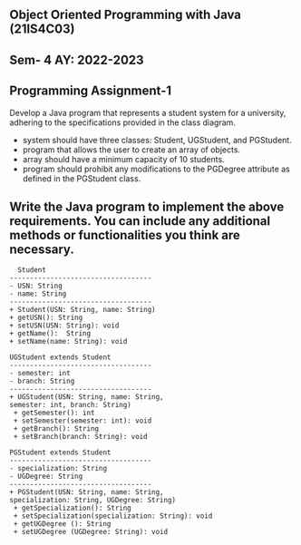 ## Object Oriented Programming with Java (21IS4C03) 
## Sem- 4 AY: 2022-2023 
## Programming Assignment-1 
Develop a Java program that represents a student system for a university, adhering to the 
specifications provided in the class diagram. 
- system should have three classes: Student, UGStudent, and PGStudent. 
- program that allows the user to create an array of objects. 
- array should have a minimum capacity of 10 students. 
- program should prohibit any modifications to the PGDegree attribute as defined in the PGStudent class. 
## Write the Java program to implement the above requirements. You can include any additional methods or functionalities you think are necessary. 

```
  Student
-----------------------------------
- USN: String 
- name: String 
-----------------------------------
+ Student(USN: String, name: String) 
+ getUSN(): String 
+ setUSN(USN: String): void 
+ getName():  String 
+ setName(name: String): void 
```

```
UGStudent extends Student
-----------------------------------
- semester: int 
- branch: String
-----------------------------------
+ UGStudent(USN: String, name: String, 
semester: int, branch: String) 
 + getSemester(): int 
 + setSemester(semester: int): void 
 + getBranch(): String 
 + setBranch(branch: String): void
```

```
PGStudent extends Student
-----------------------------------
- specialization: String 
- UGDegree: String
-----------------------------------
+ PGStudent(USN: String, name: String, 
specialization: String, UGDegree: String) 
 + getSpecialization(): String 
 + setSpecialization(specialization: String): void 
 + getUGDegree (): String 
 + setUGDegree (UGDegree: String): void
```
